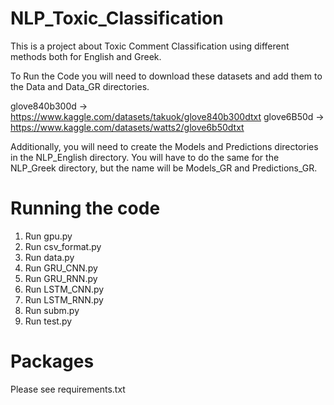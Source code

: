 # NLP_Toxic_Classification
This is a project about Toxic Comment Classification using different methods both for English and Greek.

To Run the Code you will need to download these datasets and add them to the Data and Data_GR directories.

glove840b300d -> https://www.kaggle.com/datasets/takuok/glove840b300dtxt
glove6B50d -> https://www.kaggle.com/datasets/watts2/glove6b50dtxt

Additionally, you will need to create the Models and Predictions directories in the NLP_English directory. 
You will have to do the same for the NLP_Greek directory, but the name will be Models_GR and Predictions_GR.

# Running the code
1. Run gpu.py
2. Run csv_format.py
3. Run data.py
4. Run GRU_CNN.py
5. Run GRU_RNN.py
6. Run LSTM_CNN.py
7. Run LSTM_RNN.py
8. Run subm.py
9. Run test.py

# Packages
Please see requirements.txt
